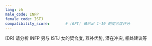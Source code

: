 ```yaml
---
lang: zh
male_code: INFP
female_code: ISTJ
compatibility_score:       # [GPT] 请给出 1–10 的契合度评分
---
```


[DR] 请分析 INFP 男与 ISTJ 女的契合度, 互补优势, 潜在冲突, 相处建议等

